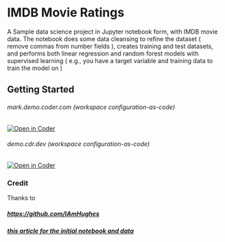 # IMDB Movie Ratings

A Sample data science project in Jupyter notebook form, with IMDB movie data.  The notebook does some data cleansing to refine the dataset ( remove commas from number fields ), creates training and test datasets, and performs both linear regression and random forest models with supervised learning ( e.g., you have a target variable and training data to train the model on )

## Getting Started

###### mark.demo.coder.com (workspace configuration-as-code)
[![Open in Coder](https://cdn.coder.com/embed-button.svg)](https://mark.demo.coder.com/wac/build?template_oauth_service=github&template_url=git@github.com:mtm20176/data-science-imdb-sample.git&template_ref=main&template_filepath=.coder/coder.yaml)

###### demo.cdr.dev (workspace configuration-as-code)
[![Open in Coder](https://cdn.coder.com/embed-button.svg)](https://demo.cdr.dev/wac/build?template_oauth_service=github&template_url=git@github.com:mtm20176/data-science-imdb-sample.git&template_ref=main&template_filepath=.coder/coder.yaml)

### Credit

Thanks to 
##### https://github.com/IAmHughes
##### [this article for the initial notebook and data](https://towardsdatascience.com/a-data-science-workflow-26c3f05a010e)
